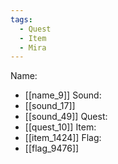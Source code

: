 ```yaml
---
tags:
  - Quest
  - Item
  - Mira
---
```

Name:
- [[name_9]]
Sound:
- [[sound_17]]
- [[sound_49]]
Quest:
- [[quest_10]]
Item:
- [[item_1424]]
Flag:
- [[flag_9476]]
